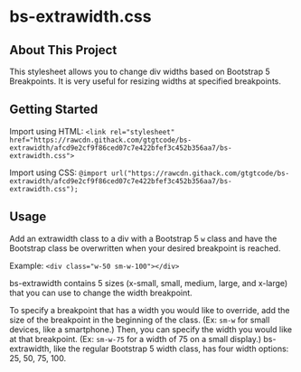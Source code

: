 # bs-extrawidth.css

## About This Project

This stylesheet allows you to change div widths based on Bootstrap 5 Breakpoints. It is very useful for resizing widths at specified breakpoints.

## Getting Started

Import using HTML: `<link rel="stylesheet" href="https://rawcdn.githack.com/gtgtcode/bs-extrawidth/afcd9e2cf9f86ced07c7e422bfef3c452b356aa7/bs-extrawidth.css">`

Import using CSS: `@import url("https://rawcdn.githack.com/gtgtcode/bs-extrawidth/afcd9e2cf9f86ced07c7e422bfef3c452b356aa7/bs-extrawidth.css");`

## Usage

Add an extrawidth class to a div with a Bootstrap 5 `w` class and have the Bootstrap class be overwritten when your desired breakpoint is reached.

Example:
`<div class="w-50 sm-w-100"></div>`

bs-extrawidth contains 5 sizes (x-small, small, medium, large, and x-large) that you can use to change the width breakpoint.

To specify a breakpoint that has a width you would like to override, add the size of the breakpoint in the beginning of the class. (Ex: `sm-w` for small devices, like a smartphone.) Then, you can specify the width you would like at that breakpoint. (Ex: `sm-w-75` for a width of 75 on a small display.) bs-extrawidth, like the regular Bootstrap 5 width class, has four width options: 25, 50, 75, 100.
